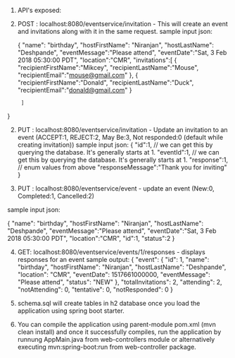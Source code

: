 
1) API's exposed:

1) POST : localhost:8080/eventservice/invitation - This will create an event and invitations along with it in the same request.
sample input json:

	{
		"name": "birthday",
		"hostFirstName": "Niranjan",
		"hostLastName": "Deshpande",
		"eventMessage":"Please attend",
		"eventDate":"Sat, 3 Feb 2018 05:30:00 PDT",
		"location":"CMR",
		"invitations":[
			{
				"recipientFirstName":"Mikcey",
				"recipientLastName":"Mouse",
				"recipientEmail":"mouse@gmail.com"
			},
			{
				"recipientFirstName":"Donald",
				"recipientLastName":"Duck",
				"recipientEmail":"donald@gmail.com"
			}
			
		]
}

2) PUT : localhost:8080/eventservice/invitation  - Update an invitation to an event (ACCEPT:1, REJECT:2, May Be:3, Not responded:0 (default while creating invitation))
sample input json:
{
	"id":1,     // we can get this by querying the database. It's generally starts at 1.
	"eventId":1, // we can get this by querying the database. It's generally starts at 1.
	"response":1, //  enum values from above
	"responseMessage":"Thank you for inviting"
}

3) PUT : localhost:8080/eventservice/event - update an event (New:0, Completed:1, Cancelled:2)

sample input json:

{
		"name": "birthday",
		"hostFirstName": "Niranjan",
		"hostLastName": "Deshpande",
		"eventMessage":"Please attend",
		"eventDate":"Sat, 3 Feb 2018 05:30:00 PDT",
		"location":"CMR",
		"id":1,
		"status":2
}

4) GET: localhost:8080/eventservice/events/1/responses - displays responses for an event
sample output:
{
    "event": {
        "id": 1,
        "name": "birthday",
        "hostFirstName": "Niranjan",
        "hostLastName": "Deshpande",
        "location": "CMR",
        "eventDate": 1517661000000,
        "eventMessage": "Please attend",
        "status": "NEW"
    },
    "totalInvitations": 2,
    "attending": 2,
    "notAttending": 0,
    "tentative": 0,
    "notResponded": 0
}

2) schema.sql will create tables in h2 database once you load the application using spring boot starter.

3) You can compile the application using parent-module pom.xml (mvn clean install) and once it successfully compiles, run the application by runnung AppMain.java from web-controllers module or alternatively executing mvn:spring-boot:run from web-controller package.
